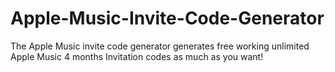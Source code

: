 # Apple-Music-Invite-Code-Generator
The Apple Music invite code generator generates free working unlimited Apple Music 4 months Invitation codes as much as you want!
